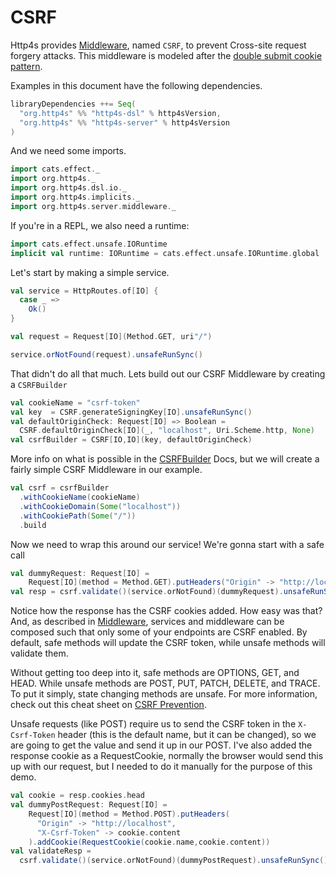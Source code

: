 # CSRF

Http4s provides [Middleware], named `CSRF`, to prevent Cross-site request forgery attacks. This middleware
is modeled after the [double submit cookie pattern](https://cheatsheetseries.owasp.org/cheatsheets/Cross-Site_Request_Forgery_Prevention_Cheat_Sheet.html#double-submit-cookie).

Examples in this document have the following dependencies.

```scala
libraryDependencies ++= Seq(
  "org.http4s" %% "http4s-dsl" % http4sVersion,
  "org.http4s" %% "http4s-server" % http4sVersion
)
```

And we need some imports.

```scala mdoc:silent
import cats.effect._
import org.http4s._
import org.http4s.dsl.io._
import org.http4s.implicits._
import org.http4s.server.middleware._
```

If you're in a REPL, we also need a runtime:

```scala mdoc:silent
import cats.effect.unsafe.IORuntime
implicit val runtime: IORuntime = cats.effect.unsafe.IORuntime.global
```

Let's start by making a simple service.

```scala mdoc
val service = HttpRoutes.of[IO] {
  case _ =>
    Ok()
}

val request = Request[IO](Method.GET, uri"/")

service.orNotFound(request).unsafeRunSync()
```

That didn't do all that much. Lets build out our CSRF Middleware by creating a `CSRFBuilder`

```scala mdoc:silent
val cookieName = "csrf-token"
val key  = CSRF.generateSigningKey[IO].unsafeRunSync()
val defaultOriginCheck: Request[IO] => Boolean =
  CSRF.defaultOriginCheck[IO](_, "localhost", Uri.Scheme.http, None)
val csrfBuilder = CSRF[IO,IO](key, defaultOriginCheck)
```

More info on what is possible in the [CSRFBuilder] Docs,
but we will create a fairly simple CSRF Middleware in our example.

```scala mdoc
val csrf = csrfBuilder
  .withCookieName(cookieName)
  .withCookieDomain(Some("localhost"))
  .withCookiePath(Some("/"))
  .build
```

Now we need to wrap this around our service! We're gonna start with a safe call
```scala mdoc
val dummyRequest: Request[IO] =
    Request[IO](method = Method.GET).putHeaders("Origin" -> "http://localhost")
val resp = csrf.validate()(service.orNotFound)(dummyRequest).unsafeRunSync()
```
Notice how the response has the CSRF cookies added. How easy was
that? And, as described in [Middleware], services and middleware can be
composed such that only some of your endpoints are CSRF enabled. By default,
safe methods will update the CSRF token, while unsafe methods will validate them.

Without getting too deep into it, safe methods are OPTIONS, GET, and HEAD. While unsafe methods are
POST, PUT, PATCH, DELETE, and TRACE. To put it simply, state changing methods are unsafe. For more information,
check out this cheat sheet on [CSRF Prevention](https://cheatsheetseries.owasp.org/cheatsheets/Cross-Site_Request_Forgery_Prevention_Cheat_Sheet.html#double-submit-cookie).

Unsafe requests (like POST) require us to send the CSRF token in the `X-Csrf-Token`
header (this is the default name, but it can be changed), so we are going to get the value
and send it up in our POST. I've also added the response cookie as a RequestCookie, normally
the browser would send this up with our request, but I needed to do it manually for the purpose of this demo.
```scala mdoc
val cookie = resp.cookies.head
val dummyPostRequest: Request[IO] =
    Request[IO](method = Method.POST).putHeaders(
      "Origin" -> "http://localhost",
      "X-Csrf-Token" -> cookie.content
    ).addCookie(RequestCookie(cookie.name,cookie.content))
val validateResp =
  csrf.validate()(service.orNotFound)(dummyPostRequest).unsafeRunSync()
```

[Middleware]: middleware.md
[CSRFBuilder]: @API_URL@/org/http4s/server/middleware/csrf$$csrfbuilder
